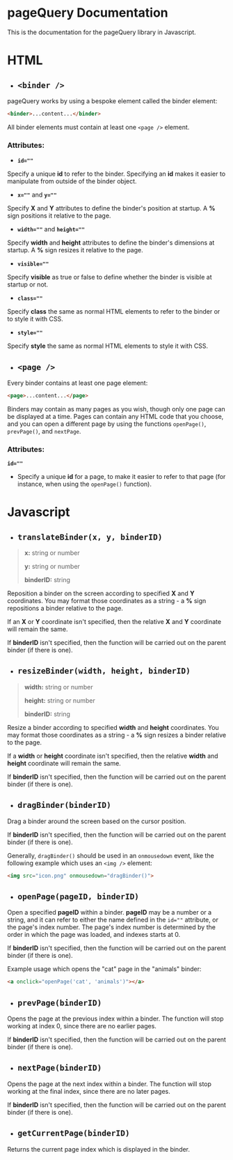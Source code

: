 # pageQuery Documentation
This is the documentation for the pageQuery library in Javascript.
# HTML
- ## `<binder />`
pageQuery works by using a bespoke element called the binder element:
```HTML
<binder>...content...</binder>
```
All binder elements must contain at least one `<page />` element.

### Attributes:
- __`id=""`__

Specify a unique __id__ to refer to the binder. Specifying an __id__ makes it easier to manipulate from outside of the binder object.

- __`x=""`__ and __`y=""`__

Specify __X__ and __Y__ attributes to define the binder's position at startup. A __%__ sign positions it relative to the page.

- __`width=""`__ and __`height=""`__

Specify __width__ and __height__ attributes to define the binder's dimensions at startup. A __%__ sign resizes it relative to the page.

- __`visible=""`__

Specify __visible__ as true or false to define whether the binder is visible at startup or not.

- __`class=""`__

Specify __class__ the same as normal HTML elements to refer to the binder or to style it with CSS.

- __`style=""`__

Specify __style__ the same as normal HTML elements to style it with CSS.

- ## `<page />`
Every binder contains at least one page element:
```HTML
<page>...content...</page>
```
Binders may contain as many pages as you wish, though only one page can be displayed at a time. Pages can contain any HTML code that you choose, and you can open a different page by using the functions `openPage()`, `prevPage()`, and `nextPage`.

### Attributes:
__`id=""`__

- Specify a unique __id__ for a page, to make it easier to refer to that page (for instance, when using the `openPage()` function).

# Javascript

- ## `translateBinder(x, y, binderID)`
> __x:__ string or number
> 
> __y:__ string or number
> 
> __binderID:__ string

Reposition a binder on the screen according to specified __X__ and __Y__ coordinates. You may format those coordinates as a string - a __%__ sign repositions a binder relative to the page.

If an __X__ or __Y__ coordinate isn't specified, then the relative __X__ and __Y__ coordinate will remain the same.

If __binderID__ isn't specified, then the function will be carried out on the parent binder (if there is one).

- ## `resizeBinder(width, height, binderID)`
> __width:__ string or number
> 
> __height:__ string or number
> 
> __binderID:__ string

Resize a binder according to specified __width__ and __height__ coordinates. You may format those coordinates as a string - a __%__ sign resizes a binder relative to the page.

If a __width__ or __height__ coordinate isn't specified, then the relative __width__ and __height__ coordinate will remain the same.

If __binderID__ isn't specified, then the function will be carried out on the parent binder (if there is one).

- ## `dragBinder(binderID)`

Drag a binder around the screen based on the cursor position.

If __binderID__ isn't specified, then the function will be carried out on the parent binder (if there is one).

Generally, `dragBinder()` should be used in an `onmousedown` event, like the following example which uses an `<img />` element:

```HTML
<img src="icon.png" onmousedown="dragBinder()">
```

- ## `openPage(pageID, binderID)`

Open a specified  __pageID__ within a binder. __pageID__ may be a number or a string, and it can refer to either the name defined in the `id=""` attribute, or the page's index number. The page's index number is determined by the order in which the page was loaded, and indexes starts at 0.

If __binderID__ isn't specified, then the function will be carried out on the parent binder (if there is one).

Example usage which opens the "cat" page in the "animals" binder:
```HTML
<a onclick="openPage('cat', 'animals')"></a>
```

- ## `prevPage(binderID)`

Opens the page at the previous index within a binder. The function will stop working at index 0, since there are no earlier pages.

If __binderID__ isn't specified, then the function will be carried out on the parent binder (if there is one).

- ## `nextPage(binderID)`

Opens the page at the next index within a binder. The function will stop working at the final index, since there are no later pages.

If __binderID__ isn't specified, then the function will be carried out on the parent binder (if there is one).

- ## `getCurrentPage(binderID)`

Returns the current page index which is displayed in the binder.
